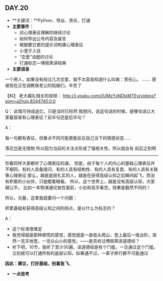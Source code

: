 ## DAY.20
+ **关键词：**Python、导出、责任、打通
+ **主要事件：**
    + 对心理表征理解的继续讨论
    + 如何导出公号内容及留言
    + 根据要日更的提示词构建心理表征
    + 小澄子入驻
    + “恋爱”话题的讨论
    + 打通标志—傅佩荣讲经典
+ **主要语录**

一个男人，如果没有经过几次恋爱，就不太容易知道什么叫做：责任心。
.......
感谢现在正在调教我老公的姑娘们。辛苦了

【料】
老大婚礼相关的视频：
http://i.youku.com/i/UMzYxNDIxMTEy/videos?spm=a2hzp.8244740.0.0

Q：
此情可待成追忆，只是当时已枉然
我想问，说这句话的时候，是哪句话让大家最容易有心理表征？前半句还是后半句？

A：

每一句都有表征，但重点不同可能更能反应自己当下的情感状态……

落花岂是无情物
所以因为当前的关注点形成了强相关性，所以就会有 前后之别啊

---------

你看同样大家都听了心理表征的课。
但是，由于每个人的内心的基础心理表征并不相同，有的人具备提问、有的人具有结构性、有的人具有复盘、有的人具有关联等心理表征
那么，越是底层扎实的人，越是在获得高级认知之后瞬间起飞，而没有积累的小伙伴，只能瞪着眼看。
所以，这个世界上，越是没有高级认知，大家越公平。
比如一本物演通论放在面前，小白和高手看完，效果是截然不同的！

所以，光墓，这里我就要问一个问题：

积累基础和获得高级认知之间的拐点，是以什么为标志的？

A：

- 这个标准很难定
- 我觉得就是那种顿悟的感觉，感觉就是一直低头爬山，登上最后一级台阶，突然一览天地宽，一览众山小的感觉。——是否听过傅佩荣讲道德经？
- 听下吧，10节，我听了至少30遍。读道德经是有个门槛，一旦通过这个门槛，立刻就可以打通所有的底层认知，如果通不过，一辈子修行都不可能通过



**因此：建议，打好基础，别着急飞**。




+ **一点思考**